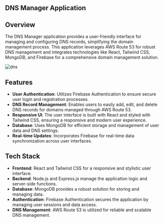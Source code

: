 ## DNS Manager Application

## Overview
The DNS Manager application provides a user-friendly interface for managing and configuring DNS records, simplifying the domain management process. 
This application leverages AWS Route 53 for robust DNS management and integrates technologies like React, Tailwind CSS, MongoDB, and Firebase for a comprehensive domain management solution.

![dns](https://github.com/user-attachments/assets/d74ed3e9-5e09-46c4-bc16-834670d52580)

## Features
- **User Authentication**: Utilizes Firebase Authentication to ensure secure user login and registration processes.
- **DNS Record Management**: Enables users to easily add, edit, and delete DNS records for domains managed through AWS Route 53.
- **Responsive UI**: The user interface is built with React and styled with Tailwind CSS, ensuring a responsive and modern user experience.
- **Database**: Uses MongoDB for efficient storage and management of user data and DNS settings.
- **Real-time Updates**: Incorporates Firebase for real-time data synchronization across user interfaces.

## Tech Stack
- **Frontend**: React and Tailwind CSS for a responsive and stylistic user interface.
- **Backend**: Node.js and Express.js manage the application logic and server-side functions.
- **Database**: MongoDB provides a robust solution for storing and managing data.
- **Authentication**: Firebase Authentication secures the application by managing user sessions and data access.
- **DNS Management**: AWS Route 53 is utilized for reliable and scalable DNS management.
